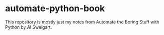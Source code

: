 # automate-python-book
This repository is mostly just my notes from Automate the Boring Stuff with Python by Al Sweigart.